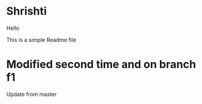 # Shrishti

Hello

This is a simple Readme file

# Modified second time and on branch f1
Update from master